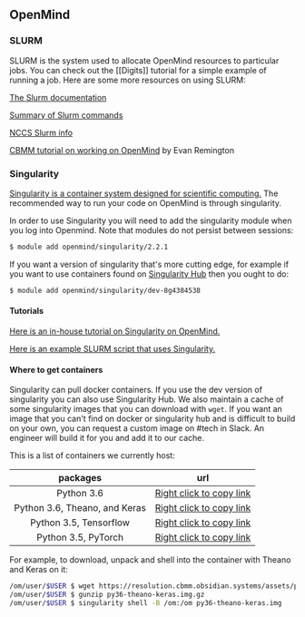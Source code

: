 ## OpenMind

### SLURM

SLURM is the system used to allocate OpenMind resources to particular jobs. You can check out the [[Digits]] tutorial for a simple example of running a job. Here are some more resources on using SLURM:

[The Slurm documentation](https://slurm.schedmd.com/)

[Summary of Slurm commands](https://slurm.schedmd.com/pdfs/summary.pdf)

[NCCS Slurm info](https://www.nccs.nasa.gov/user_info/slurm)

[CBMM tutorial on working on OpenMind](https://www.youtube.com/watch?v=NGHlPNiYJcA) by Evan Remington


### Singularity

[Singularity is a container system designed for scientific computing.](http://singularity.lbl.gov/) The recommended way to run your code on OpenMind is through singularity.

In order to use Singularity you will need to add the singularity module when you log into Openmind. Note that modules do not persist between sessions:

```bash
$ module add openmind/singularity/2.2.1
```

If you want a version of singularity that's more cutting edge, for example if you want to use containers found on [Singularity Hub]() then you ought to do:

```bash
$ module add openmind/singularity/dev-8g4384538
```

#### Tutorials

[Here is an in-house tutorial on Singularity on OpenMind.](https://www.youtube.com/watch?v=tNRBRgNw2eM)

[Here is an example SLURM script that uses Singularity.](https://www.melbournebioinformatics.org.au/documentation/running_jobs/singularity/#using-singularity-containers-inside-a-slurm-job)

#### Where to get containers

Singularity can pull docker containers. If you use the dev version of singularity you can also use Singularity Hub. We also maintain a cache of some singularity images that you can download with `wget`. If you want an image that you can't find on docker or singularity hub and is difficult to build on your own, you can request a custom image on #tech in Slack. An engineer will build it for you and add it to our cache.

This is a list of containers we currently host:

| packages | url |
|:---:| --- |
| Python 3.6   | [Right click to copy link](https://resolution.cbmm.obsidian.systems/assets/py36.img.gz) |
| Python 3.6, Theano, and Keras   | [Right click to copy link](https://resolution.cbmm.obsidian.systems/assets/py36-theano-keras.img.gz) |
| Python 3.5, Tensorflow | [Right click to copy link](https://resolution.cbmm.obsidian.systems/assets/py35-tf.img.gz) |
| Python 3.5, PyTorch | [Right click to copy link](https://resolution.cbmm.obsidian.systems/assets/py35-torch.img.gz) |

For example, to download, unpack and shell into the container with Theano and Keras on it:

```bash
/om/user/$USER $ wget https://resolution.cbmm.obsidian.systems/assets/py36-theano-keras.img.gz
/om/user/$USER $ gunzip py36-theano-keras.img.gz
/om/user/$USER $ singularity shell -B /om:/om py36-theano-keras.img
```
